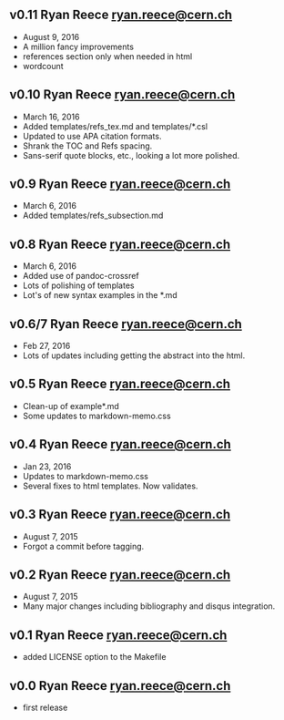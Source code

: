 v0.11  Ryan Reece  <ryan.reece@cern.ch>
----------------------------------
-   August 9, 2016
-   A million fancy improvements
-   references section only when needed in html
-   wordcount

v0.10  Ryan Reece  <ryan.reece@cern.ch>
----------------------------------
-   March 16, 2016
-   Added templates/refs_tex.md and templates/*.csl
-   Updated to use APA citation formats.
-   Shrank the TOC and Refs spacing.
-   Sans-serif quote blocks, etc., looking a lot more polished.

v0.9   Ryan Reece  <ryan.reece@cern.ch>
----------------------------------
-   March 6, 2016
-   Added templates/refs_subsection.md

v0.8   Ryan Reece  <ryan.reece@cern.ch>
----------------------------------
-   March 6, 2016
-   Added use of pandoc-crossref
-   Lots of polishing of templates
-   Lot's of new syntax examples in the *.md

v0.6/7   Ryan Reece  <ryan.reece@cern.ch>
----------------------------------
-   Feb 27, 2016
-   Lots of updates including getting the abstract into the html.

v0.5    Ryan Reece  <ryan.reece@cern.ch>
----------------------------------
-   Clean-up of example*.md
-   Some updates to markdown-memo.css

v0.4    Ryan Reece  <ryan.reece@cern.ch>
----------------------------------
-   Jan 23, 2016
-   Updates to markdown-memo.css
-   Several fixes to html templates. Now validates.

v0.3    Ryan Reece  <ryan.reece@cern.ch>
----------------------------------
-   August 7, 2015
-   Forgot a commit before tagging.

v0.2    Ryan Reece  <ryan.reece@cern.ch>
----------------------------------
-   August 7, 2015
-   Many major changes including bibliography and disqus integration.

v0.1    Ryan Reece  <ryan.reece@cern.ch>
----------------------------------
-   added LICENSE option to the Makefile

v0.0    Ryan Reece  <ryan.reece@cern.ch>
----------------------------------
-   first release

